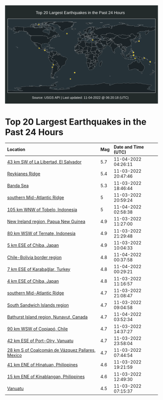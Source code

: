 ![Map](./map.png)

# Top 20 Largest Earthquakes in the Past 24 Hours

| Location | Mag | Date and Time (UTC) |
|:---|:---|:---|
| [43 km SW of La Libertad, El Salvador](https://earthquake.usgs.gov/earthquakes/eventpage/us7000imeu) | 5.7 | 11-04-2022 04:26:11 |
| [Reykjanes Ridge](https://earthquake.usgs.gov/earthquakes/eventpage/us7000imat) | 5.4 | 11-03-2022 20:47:46 |
| [Banda Sea](https://earthquake.usgs.gov/earthquakes/eventpage/us7000im9n) | 5.3 | 11-03-2022 18:46:44 |
| [southern Mid-Atlantic Ridge](https://earthquake.usgs.gov/earthquakes/eventpage/us7000imax) | 5 | 11-03-2022 20:59:24 |
| [105 km WNW of Tobelo, Indonesia](https://earthquake.usgs.gov/earthquakes/eventpage/us7000imdx) | 5 | 11-04-2022 02:58:38 |
| [New Ireland region, Papua New Guinea](https://earthquake.usgs.gov/earthquakes/eventpage/us7000im5r) | 4.9 | 11-03-2022 11:27:00 |
| [80 km WSW of Ternate, Indonesia](https://earthquake.usgs.gov/earthquakes/eventpage/us7000imb1) | 4.9 | 11-03-2022 21:29:48 |
| [5 km ESE of Chiba, Japan](https://earthquake.usgs.gov/earthquakes/eventpage/us7000im5c) | 4.9 | 11-03-2022 10:04:33 |
| [Chile-Bolivia border region](https://earthquake.usgs.gov/earthquakes/eventpage/us7000imca) | 4.8 | 11-04-2022 00:37:58 |
| [7 km ESE of Karabağlar, Turkey](https://earthquake.usgs.gov/earthquakes/eventpage/us7000imc7) | 4.8 | 11-04-2022 00:29:21 |
| [4 km ESE of Chiba, Japan](https://earthquake.usgs.gov/earthquakes/eventpage/us7000im5q) | 4.8 | 11-03-2022 11:16:57 |
| [southern Mid-Atlantic Ridge](https://earthquake.usgs.gov/earthquakes/eventpage/us7000imbc) | 4.7 | 11-03-2022 21:08:47 |
| [South Sandwich Islands region](https://earthquake.usgs.gov/earthquakes/eventpage/us7000im53) | 4.7 | 11-03-2022 09:04:58 |
| [Bathurst Island region, Nunavut, Canada](https://earthquake.usgs.gov/earthquakes/eventpage/us7000imej) | 4.7 | 11-04-2022 03:52:34 |
| [90 km WSW of Copiapó, Chile](https://earthquake.usgs.gov/earthquakes/eventpage/us7000im7r) | 4.7 | 11-03-2022 14:37:27 |
| [42 km ESE of Port-Olry, Vanuatu](https://earthquake.usgs.gov/earthquakes/eventpage/us7000imc1) | 4.7 | 11-03-2022 23:58:04 |
| [28 km S of Coalcomán de Vázquez Pallares, Mexico](https://earthquake.usgs.gov/earthquakes/eventpage/us7000im4p) | 4.7 | 11-03-2022 07:44:54 |
| [41 km ENE of Hinatuan, Philippines](https://earthquake.usgs.gov/earthquakes/eventpage/us7000ima3) | 4.6 | 11-03-2022 19:21:59 |
| [15 km ENE of Kinablangan, Philippines](https://earthquake.usgs.gov/earthquakes/eventpage/us7000im62) | 4.6 | 11-03-2022 12:49:30 |
| [Vanuatu](https://earthquake.usgs.gov/earthquakes/eventpage/us7000im4k) | 4.5 | 11-03-2022 07:15:37 |
